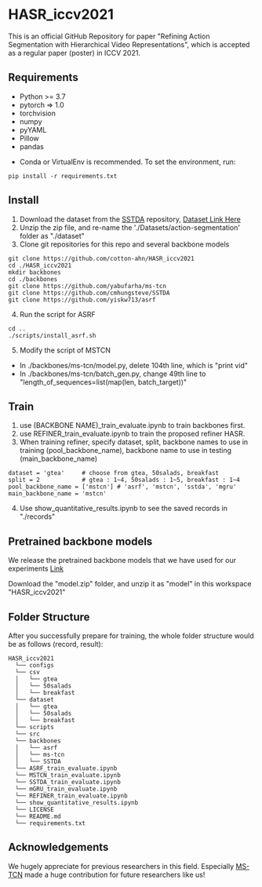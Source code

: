 # HASR_iccv2021
This is an official GitHub Repository for paper "Refining Action Segmentation with Hierarchical Video Representations", which is accepted as a regular paper (poster) in ICCV 2021.

## Requirements
* Python >= 3.7
* pytorch => 1.0
* torchvision
* numpy
* pyYAML
* Pillow
* pandas
- Conda or VirtualEnv is recommended. To set the environment, run:
```
pip install -r requirements.txt
```


## Install
1. Download the dataset from the [SSTDA](https://github.com/cmhungsteve/SSTDA) repository, [Dataset Link Here](https://www.dropbox.com/s/kc1oyz79rr2znmh/Datasets.zip?dl=0)
2. Unzip the zip file, and re-name the './Datasets/action-segmentation' folder as "./dataset"
3. Clone git repositories for this repo and several backbone models
```
git clone https://github.com/cotton-ahn/HASR_iccv2021
cd ./HASR_iccv2021
mkdir backbones
cd ./backbones
git clone https://github.com/yabufarha/ms-tcn
git clone https://github.com/cmhungsteve/SSTDA
git clone https://github.com/yiskw713/asrf
```
4. Run the script for ASRF
```
cd ..
./scripts/install_asrf.sh
```
5. Modify the script of MSTCN
* In ./backbones/ms-tcn/model.py, delete 104th line, which is "print vid"
* In ./backbones/ms-tcn/batch_gen.py, change 49th line to "length_of_sequences=list(map(len, batch_target))"

## Train
1. use (BACKBONE NAME)_train_evaluate.ipynb to train backbones first.
2. use REFINER_train_evaluate.ipynb to train the proposed refiner HASR.
3. When training refiner, specify dataset, split, backbone names to use in training (pool_backbone_name), backbone name to use in testing (main_backbone_name)
```
dataset = 'gtea'     # choose from gtea, 50salads, breakfast
split = 2            # gtea : 1~4, 50salads : 1~5, breakfast : 1~4
pool_backbone_name = ['mstcn'] # 'asrf', 'mstcn', 'sstda', 'mgru'
main_backbone_name = 'mstcn'
```
4. Use show_quantitative_results.ipynb to see the saved records in "./records"

## Pretrained backbone models
We release the pretrained backbone models that we have used for our experiments [Link]()

Download the "model.zip" folder, and unzip it as "model" in this workspace "HASR_iccv2021"

## Folder Structure
After you successfully prepare for training, the whole folder structure would be as follows (record, result):
```
HASR_iccv2021
  └── configs
  └── csv
  │   └── gtea
  │   └── 50salads
  │   └── breakfast  
  └── dataset
  │   └── gtea
  │   └── 50salads
  │   └── breakfast  
  └── scripts
  └── src
  └── backbones
  │   └── asrf
  │   └── ms-tcn
  │   └── SSTDA
  └── ASRF_train_evaluate.ipynb
  └── MSTCN_train_evaluate.ipynb
  └── SSTDA_train_evaluate.ipynb
  └── mGRU_train_evaluate.ipynb
  └── REFINER_train_evaluate.ipynb
  └── show_quantitative_results.ipynb
  └── LICENSE
  └── README.md
  └── requirements.txt
```
## Acknowledgements
We hugely appreciate for previous researchers in this field. Especially [MS-TCN](https://github.com/yabufarha/ms-tcn) made a huge contribution for future researchers like us!
